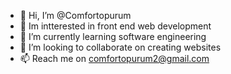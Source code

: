 - 👋 Hi, I’m @Comfortopurum
- 👀 Im intterested in front end web development 
- 🌱 I’m currently learning software engineering 
- 💞️ I’m looking to collaborate on creating websites 
- 📫 Reach me on comfortopurum2@gmail.com

<!---
Comfortopurum/Comfortopurum is a ✨ special ✨ repository because its `README.md` (this file) appears on your GitHub profile.
You can click the Preview link to take a look at your changes.
--->
